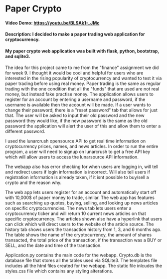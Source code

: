 # Paper Crypto
#### Video Demo:  https://youtu.be/BLSAk1-_JMc
#### Description: I decided to make a paper trading web application for cryptocurrency.

#### My paper crypto web application was built with flask, python, bootstrap, and sqlite3.

 The idea for this project came to me from the "finance" assignment we did for week 9. I thought it would be cool and 
 helpful for users who are interested in the rising popularity of cryptocurrency and wanted to test it via paper trading
 before using real money. Paper trading is the same as regular trading with the one condition that all the "funds" that are
 used are not real money, but instead fake practise money.
 The application allows users to register for an account by entering a username and password, if the username is available then the 
 account will be made. 
 If a user wants to change their password, there is a "reset password" tab that allows for just that. The user will be asked
 to input their old password and the new password they would like, if the new password is the same as the old password the application
 will alert the user of this and allow them to enter a different password.

 I used the lunarcrush opensource API to get real time information on cryptocurrency prices, names, and news articles.
 In order to run the entire program, a user will need to signup on lunarcrush to get a free API key which will allow users
 to access the lunarsource API information.

 The webapp also has error checking for when users are logging in, will tell and redirect users if login information is incorrect.
 Will also tell users if registration information is already taken, if it isnt possible to buy/sell a crypto and the reason why.

 The web app lets users register for an account and automatically start off with 10,000$ of paper money to trade, similar.
 The web app has features such as searching up quotes, buying, selling, and looking up news articles on specific cryptocurrencies.
 The news tab lets users enter a cryptocurrency ticker and will return 10 current news articles on that specific cryptocurrency.
 The articles shown also have a hyperlink that users can click which will direct users to the website of the article source.
 The history tab shows users the transaction history from 1, 3, and 6 months ago. The table shows the name of the cryptocurrency,
 the amount of shares transacted, the total price of the transaction, if the transaction was a BUY or SELL, and the date and time
 of the transaction.

 Application.py contains the main code for the webapp.
 Crypto.db is the database file that stores all the tables used via SQLite3.
 The templates file includes all the html files created for the webapp.
 The static file inlcudes the styles.css file which contains any styling alterations.